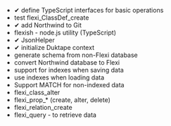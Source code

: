 * &#10004; define TypeScript interfaces for basic operations
* test flexi_ClassDef_create
* &#10004; add Northwind to Git
* flexish - node.js utility (TypeScript)
* &#10004; JsonHelper
* &#10004; initialize Duktape context
* generate schema from non-Flexi database
* convert Northwind database to Flexi
* support for indexes when saving data
* use indexes when loading data
* Support MATCH for non-indexed data
* flexi_class_alter
* flexi_prop_* (create, alter, delete)
* flexi_relation_create
* flexi_query - to retrieve data
